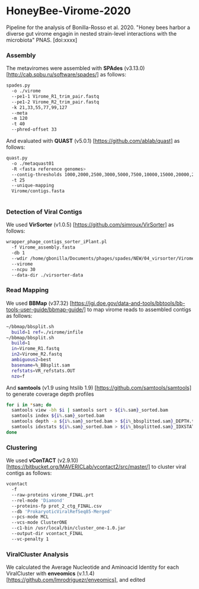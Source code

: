 # HoneyBee-Virome-2020
Pipeline for the analysis of Bonilla-Rosso et al. 2020. "Honey bees harbor a diverse gut virome engagin in nested strain-level interactions with the microbiota" PNAS. [doi:xxxx]

### Assembly
The metaviromes were assembled with **SPAdes** (v3.13.0) [http://cab.spbu.ru/software/spades/] as follows:
```bash
spades.py 
  -o ./virome 
  --pe1-1 Virome_R1_trim_pair.fastq 
  --pe1-2 Virome_R2_trim_pair.fastq 
  -k 21,33,55,77,99,127 
  --meta 
  -m 120 
  -t 40
  --phred-offset 33
```
And evaluated with **QUAST** (v5.0.1) [https://github.com/ablab/quast] as follows:
```bash
quast.py 
  -o ./metaquast01 
  -R <fasta reference genomes> 
  --contig-thresholds 1000,2000,2500,3000,5000,7500,10000,15000,20000,25000,30000,35000,40000,45000,50000,55000,60000,70000,80000,90000,100000 
  -t 25 
  --unique-mapping 
  Virome/contigs.fasta  
  
```
### Detection of Viral Contigs
We used **VirSorter** (v1.0.5) [https://github.com/simroux/VirSorter] as follows:
```bash
wrapper_phage_contigs_sorter_iPlant.pl 
  -f Virome_assembly.fasta 
  -db 1 
  --wdir /home/gbonilla/Documents/phages/spades/NEW/04_virsorter/Virome_virsorter
  --virome 
  --ncpu 30 
  --data-dir ./virsorter-data
```

### Read Mapping
We used **BBMap** (v37.32) [https://jgi.doe.gov/data-and-tools/bbtools/bb-tools-user-guide/bbmap-guide/] to map virome reads to assembled contigs as follows:
```bash
~/bbmap/bbsplit.sh 
  build=1 ref=./virome/infile
~/bbmap/bbsplit.sh 
  build=1
  in=Virome_R1.fastq
  in2=Virome_R2.fastq
  ambiguous2=best 
  basename=%_BBsplit.sam 
  refstats=VR_refstats.OUT 
  nzo=f
```
And **samtools** (v1.9 using htslib 1.9) [https://github.com/samtools/samtools] to generate coverage depth profiles
```bash
for i in *sam; do
  samtools view -bh $i | samtools sort > ${i%.sam}_sorted.bam
  samtools index ${i%.sam}_sorted.bam
  samtools depth -a ${i%.sam}_sorted.bam > ${i%_bbsplitted.sam}_DEPTH.txt
  samtools idxstats ${i%.sam}_sorted.bam > ${i%_bbsplitted.sam}_IDXSTATS.txt
done
```
### Clustering 
We used **vConTACT** (v2.9.10)[https://bitbucket.org/MAVERICLab/vcontact2/src/master/] to cluster viral contigs as follows:
```bash
vcontact 
  -f 
  --raw-proteins virome_FINAL.prt 
  --rel-mode 'Diamond' 
  --proteins-fp prot_2_ctg_FINAL.csv 
  --db 'ProkaryoticViralRefSeq85-Merged' 
  --pcs-mode MCL 
  --vcs-mode ClusterONE 
  --c1-bin /usr/local/bin/cluster_one-1.0.jar 
  --output-dir vcontact_FINAL 
  --vc-penalty 1
```
### ViralCluster Analysis
We calculated the Average Nucleotide and Aminoacid Identity for each ViralCluster with **enveomics** (v.1.1.4) [https://github.com/lmrodriguezr/enveomics], and edited
